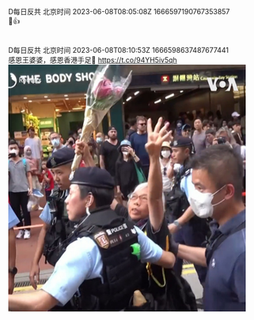 D每日反共 北京时间 2023-06-08T08:05:08Z 1666597190767353857<br>💯👍<br><br><br>D每日反共 北京时间 2023-06-08T08:10:53Z 1666598637487677441<br>感恩王婆婆，感恩香港手足🙏 https://t.co/94YH5iv5qh<br><img src='/temp/video/2023/t-Month-6/r-Day-08/FHtxWIgJMI3yoLO/1666598637487677441_0.jpg' width='480' height='500'><br><br>